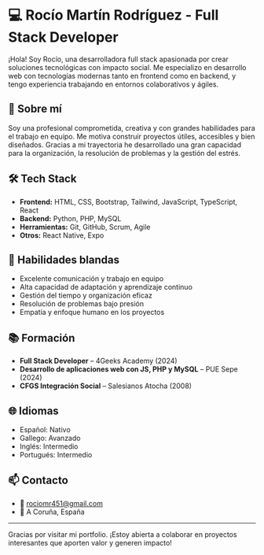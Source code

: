 # 💻 Rocío Martín Rodríguez - Full Stack Developer

¡Hola! Soy Rocío, una desarrolladora full stack apasionada por crear soluciones tecnológicas con impacto social. Me especializo en desarrollo web con tecnologías modernas tanto en frontend como en backend, y tengo experiencia trabajando en entornos colaborativos y ágiles.

## 🚀 Sobre mí

Soy una profesional comprometida, creativa y con grandes habilidades para el trabajo en equipo. Me motiva construir proyectos útiles, accesibles y bien diseñados. Gracias a mi trayectoria he desarrollado una gran capacidad para la organización, la resolución de problemas y la gestión del estrés.

## 🛠️ Tech Stack

- **Frontend:** HTML, CSS, Bootstrap, Tailwind, JavaScript, TypeScript, React
- **Backend:** Python, PHP, MySQL
- **Herramientas:** Git, GitHub, Scrum, Agile
- **Otros:** React Native, Expo

## 🧠 Habilidades blandas

- Excelente comunicación y trabajo en equipo
- Alta capacidad de adaptación y aprendizaje continuo
- Gestión del tiempo y organización eficaz
- Resolución de problemas bajo presión
- Empatía y enfoque humano en los proyectos

## 📚 Formación

- **Full Stack Developer** – 4Geeks Academy (2024)
- **Desarrollo de aplicaciones web con JS, PHP y MySQL** – PUE Sepe (2024)
- **CFGS Integración Social** – Salesianos Atocha (2008)

## 🌐 Idiomas

- Español: Nativo
- Gallego: Avanzado
- Inglés: Intermedio
- Portugués: Intermedio

## 📫 Contacto

- 📧 rociomr451@gmail.com
- 📍 A Coruña, España

---

Gracias por visitar mi portfolio. ¡Estoy abierta a colaborar en proyectos interesantes que aporten valor y generen impacto!
